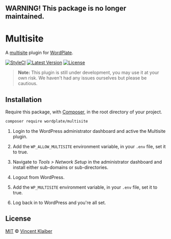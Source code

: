 ## WARNING! This package is no longer maintained.

# Multisite

A [multisite](http://codex.wordpress.org/Glossary#Multisite) plugin for [WordPlate](https://wordplate.github.io/).

[![StyleCI](https://styleci.io/repos/57277881/shield?style=flat)](https://styleci.io/repos/57277881)
[![Latest Version](https://img.shields.io/github/release/wordplate/multisite.svg?style=flat)](https://github.com/wordplate/multisite/releases)
[![License](https://img.shields.io/packagist/l/wordplate/multisite.svg?style=flat)](https://packagist.org/packages/wordplate/multisite)

> **Note:** This plugin is still under development, you may use it at your own risk. We haven't had any issues ourselves but please be cautious.

## Installation

Require this package, with [Composer](https://getcomposer.org/), in the root directory of your project.

```sh
composer require wordplate/multisite
```

1. Login to the WordPress administrator dashboard and active the Multisite plugin.

2. Add the `WP_ALLOW_MULTISITE` environment variable, in your `.env` file, set it to true.

3. Navigate to *Tools > Network Setup* in the administrator dashboard and install either sub-domains or sub-directories.

4. Logout from WordPress.

5. Add the `WP_MULTISITE` environment variable, in your `.env` file, set it to true.

6. Log back in to WordPress and you're all set.

## License

[MIT](LICENSE) © [Vincent Klaiber](https://vinkla.com)
